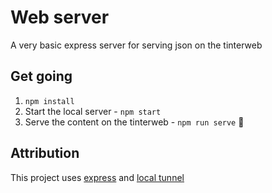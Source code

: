 # Web server
A very basic express server for serving json on the tinterweb

## Get going
1. `npm install`
2. Start the local server - `npm start`
3. Serve the content on the tinterweb - `npm run serve` :rocket:

## Attribution
This project uses [express](https://expressjs.com) and [local tunnel](https://localtunnel.github.io/www/)